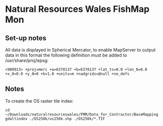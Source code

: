 Natural Resources Wales FishMap Mon
===================================

Set-up notes
------------

All data is displayed in Spherical Mercator, to enable MapServer to output data in this format the following definition must be added to /usr/share/proj/epsg:

`<900913> +proj=merc +a=6378137 +b=6378137 +lat_ts=0.0 +lon_0=0.0 +x_0=0.0 +y_0=0 +k=1.0 +units=m +nadgrids=@null +no_defs`

Notes
-----

To create the OS raster tile index:

`cd ~/Downloads/naturalresourceswales/FMM/Data_for_Contractor/BaseMapping`
`gdaltindex ./OS250k/os250k.shp ./OS250k/*.TIF`
